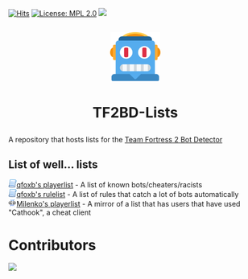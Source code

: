 [![Hits](https://hits.seeyoufarm.com/api/count/incr/badge.svg?url=https%3A%2F%2Fgithub.com%2Fqfoxb%2Ftf2bd-lists&count_bg=%2379C83D&title_bg=%23555555&icon=&icon_color=%23E7E7E7&title=hits&edge_flat=false)](https://hits.seeyoufarm.com) [![License: MPL 2.0](https://img.shields.io/badge/License-MPL_2.0-brightgreen.svg)](https://opensource.org/licenses/MPL-2.0) <a href="https://github.com/qfoxb/tf2bd-lists/graphs/contributors" alt="Contributors"><img src="https://img.shields.io/github/contributors/qfoxb/tf2bd-lists"/></a>
## 
<p align="center">  <a href="https://github.com/PazerOP/tf2_bot_detector">
    <img src="https://github.com/qfoxb/tf2bd-lists/raw/main/assets/img/robot-face_1f916.png" alt="Logo" width="100" height="100">
  </a>     
  
# <p align="center">TF2BD-Lists

A repository that hosts lists for the [Team Fortress 2 Bot Detector](https://botdetector.tf)

## List of well... lists
![script](./assets/img/script.png)[qfoxb's playerlist](https://github.com/qfoxb/tf2bd-lists/raw/main/playerlist.qfoxb.json) - A list of known bots/cheaters/racists   
![script](./assets/img/script.png)[qfoxb's rulelist](https://raw.githubusercontent.com/qfoxb/tf2bd-lists/main/rules.qfoxb.json) - A list of rules that catch a lot of bots automatically   
![script](./assets/img/link_break.png)[Milenko's playerlist](https://raw.githubusercontent.com/qfoxb/tf2bd-lists/main/playerlist.milenko.json) - A mirror of a list that has users that have used "Cathook", a cheat client
# Contributors
<a href="https://github.com/qfoxb/tf2bd-lists/graphs/contributors">
  <img src="https://contrib.rocks/image?repo=qfoxb/tf2bd-lists" />
</a>
